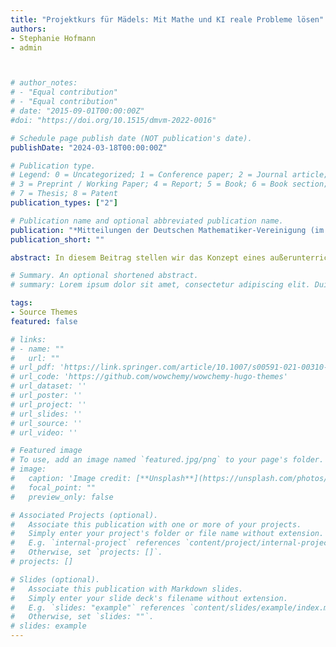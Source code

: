 ```yaml
---
title: "Projektkurs für Mädels: Mit Mathe und KI reale Probleme lösen" 
authors:
- Stephanie Hofmann
- admin



# author_notes:
# - "Equal contribution"
# - "Equal contribution"
# date: "2015-09-01T00:00:00Z"
#doi: "https://doi.org/10.1515/dmvm-2022-0016"

# Schedule page publish date (NOT publication's date).
publishDate: "2024-03-18T00:00:00Z"

# Publication type.
# Legend: 0 = Uncategorized; 1 = Conference paper; 2 = Journal article;
# 3 = Preprint / Working Paper; 4 = Report; 5 = Book; 6 = Book section;
# 7 = Thesis; 8 = Patent
publication_types: ["2"]

# Publication name and optional abbreviated publication name.
publication: "*Mitteilungen der Deutschen Mathematiker-Vereinigung (im Druck)*" # "*Journal of Source Themes, 1*(1)"
publication_short: ""

abstract: In diesem Beitrag stellen wir das Konzept eines außerunterrichtlichen Lernangebots für junge Frauen zum Thema Künstliche Intelligenz (KI) und mathematische Modellierung vor. Das Angebot vermittelt Schülerinnen ab Klasse 10 die mathematischen und informatischen Grundlagen moderner KI-Technologien. Durch problemorientierte Praxisphasen und Begegnungen mit weiblichen Role Models aus Data Science-Berufen sollen Gender-Stereotypen durchbrochen und die Motivation junger Frauen für KI, Mathematik und Informatik gestärkt werden.

# Summary. An optional shortened abstract.
# summary: Lorem ipsum dolor sit amet, consectetur adipiscing elit. Duis posuere tellus ac convallis placerat. Proin tincidunt magna sed ex sollicitudin condimentum.

tags:
- Source Themes
featured: false

# links:
# - name: ""
#   url: ""
# url_pdf: 'https://link.springer.com/article/10.1007/s00591-021-00310-x'
# url_code: 'https://github.com/wowchemy/wowchemy-hugo-themes'
# url_dataset: ''
# url_poster: ''
# url_project: ''
# url_slides: ''
# url_source: ''
# url_video: ''

# Featured image
# To use, add an image named `featured.jpg/png` to your page's folder. 
# image:
#   caption: 'Image credit: [**Unsplash**](https://unsplash.com/photos/jdD8gXaTZsc)'
#   focal_point: ""
#   preview_only: false

# Associated Projects (optional).
#   Associate this publication with one or more of your projects.
#   Simply enter your project's folder or file name without extension.
#   E.g. `internal-project` references `content/project/internal-project/index.md`.
#   Otherwise, set `projects: []`.
# projects: []

# Slides (optional).
#   Associate this publication with Markdown slides.
#   Simply enter your slide deck's filename without extension.
#   E.g. `slides: "example"` references `content/slides/example/index.md`.
#   Otherwise, set `slides: ""`.
# slides: example
---
```


<!-- {{% callout note %}}
Click the *Cite* button above to demo the feature to enable visitors to import publication metadata into their reference management software.
{{% /callout %}}

{{% callout note %}}
Create your slides in Markdown - click the *Slides* button to check out the example.
{{% /callout %}}

Supplementary notes can be added here, including [code, math, and images](https://wowchemy.com/docs/writing-markdown-latex/). -->
